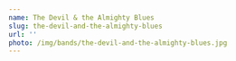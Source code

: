 ```yaml
---
name: The Devil & the Almighty Blues
slug: the-devil-and-the-almighty-blues
url: ''
photo: /img/bands/the-devil-and-the-almighty-blues.jpg
---
```

